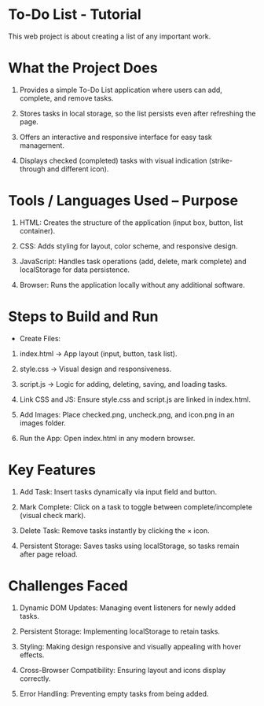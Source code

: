 # To-Do List - Tutorial
This web project is about creating a list of any important work.

# What the Project Does

1. Provides a simple To-Do List application where users can add, complete, and remove tasks.

2. Stores tasks in local storage, so the list persists even after refreshing the page.

3. Offers an interactive and responsive interface for easy task management.

4. Displays checked (completed) tasks with visual indication (strike-through and different icon).
   

# Tools / Languages Used – Purpose

1. HTML: Creates the structure of the application (input box, button, list container).

2. CSS: Adds styling for layout, color scheme, and responsive design.

3. JavaScript: Handles task operations (add, delete, mark complete) and localStorage for data persistence.

4. Browser: Runs the application locally without any additional software.
   

# Steps to Build and Run

* Create Files:

1. index.html → App layout (input, button, task list).

2. style.css → Visual design and responsiveness.

3. script.js → Logic for adding, deleting, saving, and loading tasks.

4. Link CSS and JS: Ensure style.css and script.js are linked in index.html.

5. Add Images: Place checked.png, uncheck.png, and icon.png in an images folder.

6. Run the App: Open index.html in any modern browser.
   

# Key Features

1. Add Task: Insert tasks dynamically via input field and button.

2. Mark Complete: Click on a task to toggle between complete/incomplete (visual check mark).

3. Delete Task: Remove tasks instantly by clicking the × icon.

4. Persistent Storage: Saves tasks using localStorage, so tasks remain after page reload.



# Challenges Faced

1. Dynamic DOM Updates: Managing event listeners for newly added tasks.

2. Persistent Storage: Implementing localStorage to retain tasks.

3. Styling: Making design responsive and visually appealing with hover effects.

4. Cross-Browser Compatibility: Ensuring layout and icons display correctly.

5. Error Handling: Preventing empty tasks from being added.
